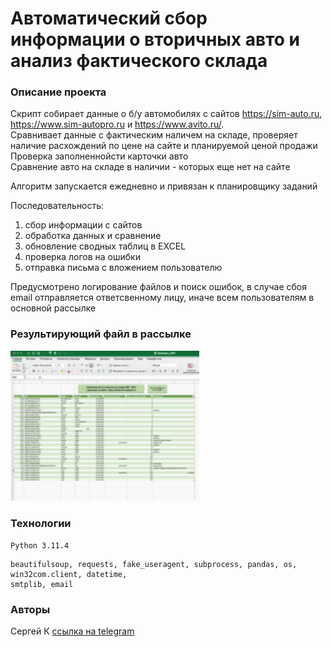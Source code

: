 # Автоматический сбор информации о вторичных авто и анализ фактического склада
### Описание проекта
Скрипт собирает данные о б/у автомобилях с сайтов  https://sim-auto.ru, https://www.sim-autopro.ru и https://www.avito.ru/.    
Сравнивает данные с фактическим наличем на складе, проверяет наличие расхождений по цене на 
сайте и планируемой ценой продажи  
Проверка заполненнойсти карточки авто  
Сравнение авто на складе в наличии - которых еще нет на сайте

Алгоритм запускается ежедневно и привязан к планировщику заданий    

Последовательность: 
1. сбор информации с сайтов
2. обработка данных и сравнение
3. обновление сводных таблиц в EXCEL
4. проверка логов на ошибки
5. отправка письма с вложением пользователю

Предусмотрено логирование файлов и поиск ошибок, в случае сбоя email отправляется ответсвенному лицу,
иначе всем пользователям в основной рассылке  

### Результирующий файл в рассылке  

![dashboard.gif](ovp.gif)      


### Технологии
`Python 3.11.4 ` 


```commandline
beautifulsoup, requests, fake_useragent, subprocess, pandas, os, win32com.client, datetime, 
smtplib, email
```

### Авторы
Сергей К [ссылка на telegram](https://t.me/magnus_red) 
